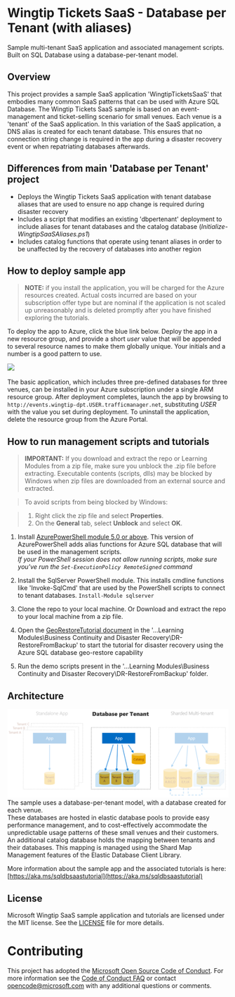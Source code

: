 # Wingtip Tickets SaaS - Database per Tenant (with aliases) 
Sample multi-tenant SaaS application and associated management scripts.  
Built on SQL Database using a database-per-tenant model. 

## Overview
This project provides a sample SaaS application 'WingtipTicketsSaaS' that embodies many common SaaS patterns that can be used with Azure SQL Database. The Wingtip Tickets SaaS sample is based on an event-management and ticket-selling scenario for small venues. Each venue is a 'tenant' of the SaaS application. In this variation of the SaaS application, a DNS alias is created for each tenant database. This ensures that no connection string change is required in the app during a disaster recovery event or when repatriating databases afterwards.

## Differences from main 'Database per Tenant' project
* Deploys the Wingtip Tickets SaaS application with tenant database aliases that are used to ensure no app change is required during disaster recovery
* Includes a script that modifies an existing 'dbpertenant' deployment to include aliases for tenant databases and the catalog database (*Initialize-WingtipSaaSAliases.ps1*)
* Includes catalog functions that operate using tenant aliases in order to be unaffected by the recovery of databases into another region

## How to deploy sample app
>**NOTE:** if you install the application, you will be charged for the Azure resources created.  Actual costs incurred are based on your subscription offer type but are nominal if the application is not scaled up unreasonably and is deleted promptly after you have finished exploring the tutorials.

To deploy the app to Azure, click the blue link below. Deploy the app in a new resource group, and provide a short *user* value that will be appended to several resource names to make them globally unique.  Your initials and a number is a good pattern to use.

<a href="https://aka.ms/deploywingtipdpt-aliases" target="_blank">
    <img src="http://azuredeploy.net/deploybutton.png"/>
</a>

The basic application, which includes three pre-defined databases for three venues, can be installed in your Azure subscription under a single ARM resource group. After deployment completes, launch the app by browsing to ```http://events.wingtip-dpt.USER.trafficmanager.net```, substituting *USER* with the value you set during deployment. To uninstall the application, delete the resource group from the Azure Portal.


## How to run management scripts and tutorials
>**IMPORTANT:** If you download and extract the repo or Learning Modules from a zip file, make sure you unblock the .zip file before extracting. Executable contents (scripts, dlls) may be blocked by Windows when zip files are downloaded from an external source and extracted.

>To avoid scripts from being blocked by Windows:

>1. Right click the zip file and select **Properties**.
>2. On the **General** tab, select **Unblock** and select **OK**.

1. Install [AzurePowerShell module 5.0 or above](https://github.com/Azure/azure-powershell/releases). This version of AzurePowerShell adds alias functions for Azure SQL database that will be used in the management scripts.  
*If your PowerShell session does not allow running scripts, make sure you've run the `Set-ExecutionPolicy RemoteSigned` command*

2. Install the SqlServer PowerShell module. This installs cmdline functions like 'Invoke-SqlCmd' that are used by the PowerShell scripts to connect to tenant databases. `Install-Module sqlserver`

3. Clone the repo to your local machine. Or Download and extract the repo to your local machine from a zip file.

4. Open the [GeoRestoreTutorial document](Learning%20Modules\Business%20Continuity%20and%20Disaster%20Recovery\DR-RestoreFromBackup\GeoRestoreTutorial.md) in the '...Learning Modules\Business Continuity and Disaster Recovery\DR-RestoreFromBackup' to start the tutorial for disaster recovery using the Azure SQL database geo-restore capability

5. Run the demo scripts present in the '...Learning Modules\Business Continuity and Disaster Recovery\DR-RestoreFromBackup' folder.


## Architecture
![Wingtip Architectures](AppVersions.PNG)
The sample uses a database-per-tenant model, with a database created for each venue.  
These databases are hosted in elastic database pools to provide easy performance management, and to cost-effectively accommodate the unpredictable usage patterns of these small venues and their customers.  
An additional catalog database holds the mapping between tenants and their databases.  This mapping is managed using the Shard Map Management features of the Elastic Database Client Library.  

More information about the sample app and the associated tutorials is here: [https://aka.ms/sqldbsaastutorial](https://aka.ms/sqldbsaastutorial)

## License
Microsoft Wingtip SaaS sample application and tutorials are licensed under the MIT license. See the [LICENSE](https://github.com/Microsoft/WingtipSaaS/blob/master/license) file for more details.

# Contributing

This project has adopted the [Microsoft Open Source Code of Conduct](https://opensource.microsoft.com/codeofconduct/). For more information see the [Code of Conduct FAQ](https://opensource.microsoft.com/codeofconduct/faq/) or contact [opencode@microsoft.com](mailto:opencode@microsoft.com) with any additional questions or comments.
